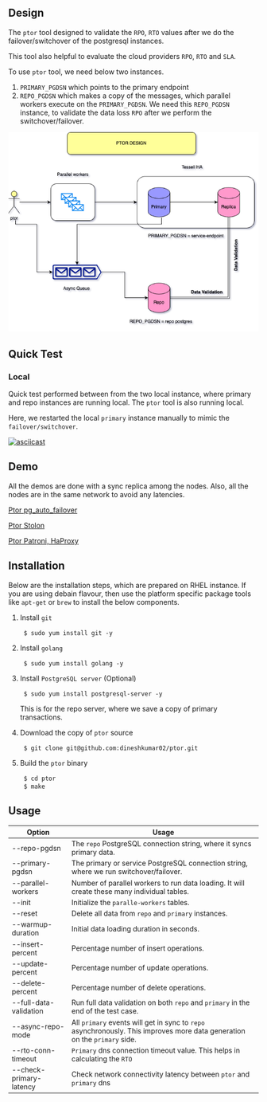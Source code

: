 

## Design
The `ptor` tool designed to validate the `RPO`, `RTO` values
after we do the failover/switchover of the postgresql instances.

This tool also helpful to evaluate the cloud providers `RPO`, `RTO` and `SLA`.

To use `ptor` tool, we need below two instances.

1. `PRIMARY_PGDSN` which points to the primary endpoint
2. `REPO_PGDSN` which makes a copy of the messages, which parallel workers execute on the `PRIMARY_PGDSN`.
We need this `REPO_PGDSN` instance, to validate the data loss `RPO` after we perform the switchover/failover.

![](./ptor.png)
## Quick Test

### Local
Quick test performed between from the two local instance, where primary and repo instances are running local. The `ptor` tool is also running local.

Here, we restarted the local `primary` instance manually to mimic the `failover/switchover`.

[![asciicast](https://asciinema.org/a/2MRLVcmL2cm7V4eWCtM9rj0Yf.svg)](https://asciinema.org/a/2MRLVcmL2cm7V4eWCtM9rj0Yf)


## Demo
All the demos are done with a sync replica among the nodes.
Also, all the nodes are in the same network to avoid any latencies.



[Ptor pg_auto_failover](https://youtu.be/_0vhXn0HbWU)

[Ptor Stolon](https://youtu.be/SDriI00HNbM)

[Ptor Patroni, HaProxy](https://youtu.be/NoDMljx8_Q0)



## Installation

Below are the installation steps, which are prepared on RHEL instance. If you are using debain flavour, then use the platform specific package tools like `apt-get` or `brew` to install the below components.


1. Install `git`

        $ sudo yum install git -y

2. Install `golang`

        $ sudo yum install golang -y
        

3. Install `PostgreSQL server` (Optional)

        $ sudo yum install postgresql-server -y

    This is for the repo server, where we save a copy of primary transactions.

4. Download the copy of `ptor` source

        $ git clone git@github.com:dineshkumar02/ptor.git

5. Build the `ptor` binary

        $ cd ptor
        $ make

## Usage
| Option                 | Usage                                                                                                                     |
|------------------------|---------------------------------------------------------------------------------------------------------------------------|
| --repo-pgdsn           | The `repo` PostgreSQL connection string, where it syncs primary data.                                                     |
| --primary-pgdsn        | The primary or service PostgreSQL connection string, where we run switchover/failover.                                    |
| --parallel-workers     | Number of parallel workers to run data loading. It will create these many individual tables.                              |
| --init                 | Initialize the `paralle-workers` tables.                                                                                  |
| --reset                | Delete all data from `repo` and `primary` instances.                                                                      |
| --warmup-duration      | Initial data loading duration in seconds.                                                                                 |
| --insert-percent       | Percentage number of insert operations.                                                                                   |
| --update-percent       | Percentage number of update operations.                                                                                   |
| --delete-percent       | Percentage number of delete operations.                                                                                   |
| --full-data-validation | Run full data validation on both `repo` and `primary` in the end of the test case.                                        |
| --async-repo-mode      | All `primary` events will get in sync to `repo` asynchronously. This improves more data generation on the `primary` side. |
| --rto-conn-timeout           | `Primary` dns connection timeout value. This helps in calculating the `RTO` |
| --check-primary-latency      | Check network connectivity latency between `ptor` and  `primary` dns |


